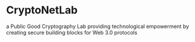 # CryptoNetLab
a Public Good Cryptography Lab providing technological empowerment by creating secure building blocks for Web 3.0 protocols
